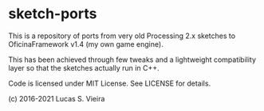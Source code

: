sketch-ports
============

This is a repository of ports from very old Processing 2.x sketches to OficinaFramework v1.4 (my own game engine).

This has been achieved through few tweaks and a lightweight compatibility layer so that the sketches actually run in C++.

Code is licensed under MIT License. See LICENSE for details.

(c) 2016-2021 Lucas S. Vieira

